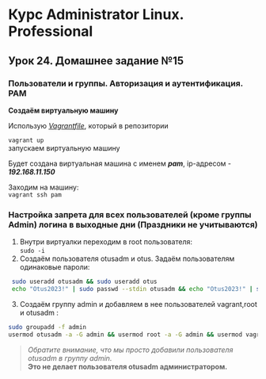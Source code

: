 # Курс Administrator Linux. Professional

## Урок 24. Домашнее задание №15

### Пользователи и группы. Авторизация и аутентификация. PAM  
  
**Создаём виртуальную машину**  
  
Использую _[Vagrantfile](Vagrantfile)_, который в репозитории  
  
```vagrant up```  
запускаем виртуальную машину  
  
Будет создана виртуальная машина с именем **_pam_**, ip-адресом - **_192.168.11.150_**

Заходим на машину:  
```vagrant ssh pam```
  
### Настройка запрета для всех пользователей (кроме группы Admin) логина в выходные дни (Праздники не учитываются)

1. Внутри виртуалки переходим в root пользователя:  
```sudo -i```  
2. Создаём пользователя otusadm и otus. Задаём пользователям одинаковые пароли:  

```bash
 sudo useradd otusadm && sudo useradd otus    
 echo "Otus2023!" | sudo passwd --stdin otusadm && echo "Otus2023!" | sudo passwd --stdin otus
```

3. Создаём группу admin и добавляем в нее пользователей vagrant,root и otusadm :  

```bash
sudo groupadd -f admin  
usermod otusadm -a -G admin && usermod root -a -G admin && usermod vagrant -a -G admin
```

>*Обратите внимание, что мы просто добавили пользователя otusadm в группу admin.*  
>**Это не делает пользователя otusadm администратором.**
